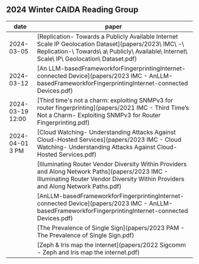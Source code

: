 ## 2024 Winter CAIDA Reading Group 

| date | paper | 
|------|-------|
| 2024-03-05 | [Replication- Towards a Publicly Available Internet Scale IP Geolocation Dataset](papers/2023\ IMC\ -\ Replication-\ Towards\ a\ Publicly\ Available\ Internet\ Scale\ IP\ Geolocation\ Dataset.pdf)
| 2024-03-12 | [An LLM-basedFrameworkforFingerprintingInternet-connected Device](papers/2023 IMC - AnLLM-basedFrameworkforFingerprintingInternet-connected Devices.pdf) |
| 2024-03-19 12:00 | [Third time's not a charm: exploiting SNMPv3 for router fingerprinting](papers/2021 IMC - Third Time’s Not a Charm- Exploiting SNMPv3 for Router Fingerprinting.pdf) | 
| 2024-04-01 3 PM    | [Cloud Watching- Understanding Attacks Against Cloud-Hosted Services](papers/2023 IMC - Cloud Watching- Understanding Attacks Against Cloud-Hosted Services.pdf) | 
|     | [Illuminating Router Vendor Diversity Within Providers and Along Network Paths](papers/2023 IMC - Illuminating Router Vendor Diversity Within Providers and Along Network Paths.pdf) | 
|     | [AnLLM-basedFrameworkforFingerprintingInternet-connected Device](papers/2023 IMC - AnLLM-basedFrameworkforFingerprintingInternet-connected Devices.pdf) |
|     | [The Prevalence of Single Sign](papers/2023 PAM - The Prevalence of Single Sign.pdf) | 
|     | [Zeph & Iris map the internet](papers/2022 Sigcomm - Zeph and Iris map the internet.pdf) | 
